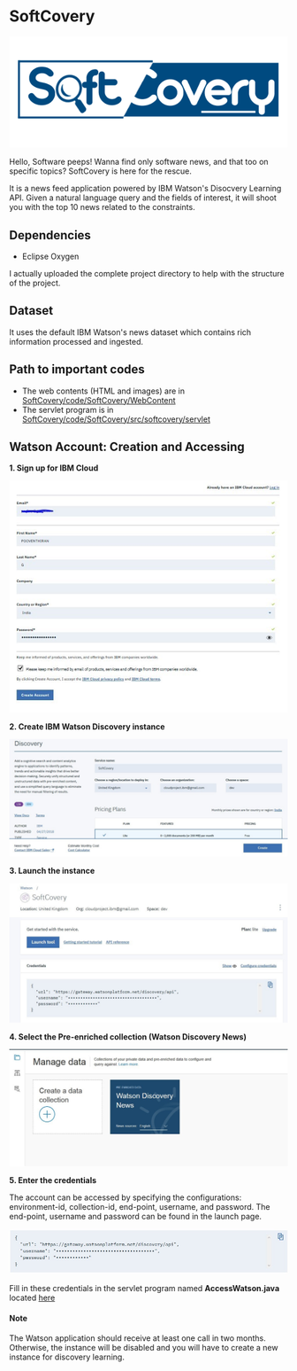 # SoftCovery
![Logo of SoftCovery](https://github.com/Pooventhiran/SoftCovery/blob/master/code/SoftCovery/WebContent/images/Softcovery.png)

Hello, Software peeps!
Wanna find only software news, and that too on specific topics? SoftCovery is here for the rescue.

It is a news feed application powered by IBM Watson's Disocvery Learning API. Given a natural language query and the fields of interest, it will shoot you with the top 10 news related to the constraints. 

## Dependencies
- Eclipse Oxygen

I actually uploaded the complete project directory to help with the structure of the project. 

## Dataset
It uses the default IBM Watson's news dataset which contains rich information processed and ingested.

## Path to important codes
- The web contents (HTML and images) are in [SoftCovery/code/SoftCovery/WebContent](https://github.com/Pooventhiran/SoftCovery/tree/master/code/SoftCovery/WebContent)
- The servlet program is in [SoftCovery/code/SoftCovery/src/softcovery/servlet][servlet]

## Watson Account: Creation and Accessing
**1. Sign up for IBM Cloud**

![Create Account](https://github.com/Pooventhiran/SoftCovery/blob/master/images/creat_acc.jpg)

**2.  Create IBM Watson Discovery instance**

![Create instance](https://github.com/Pooventhiran/SoftCovery/blob/master/images/creat_instance.jpg)

**3.  Launch the instance**

![Launch instance](https://github.com/Pooventhiran/SoftCovery/blob/master/images/launch.jpg)

**4.  Select the Pre-enriched collection (Watson Discovery News)**

![Select collection](https://github.com/Pooventhiran/SoftCovery/blob/master/images/select_coll.jpg)

**5.  Enter the credentials**

The account can be accessed by specifying the configurations: environment-id, collection-id, end-point, username, and password. The end-point, username and password can be found in the launch page. 

![Credentials](https://github.com/Pooventhiran/SoftCovery/blob/master/images/cred.jpg)
    
Fill in these credentials in the servlet program named **AccessWatson.java** located [here][servlet]

#### Note

The Watson application should receive at least one call in two months. Otherwise, the instance will be disabled and you will have to create a new instance for discovery learning.

[//]: # (Link definitions)

[servlet]: <https://github.com/Pooventhiran/SoftCovery/tree/master/code/SoftCovery/src/softcovery/servlet>
  
 

